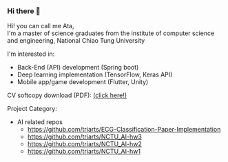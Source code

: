### Hi there 👋

Hi! you can call me Ata,   
I'm a master of science graduates from the institute of computer science and engineering, National Chiao Tung University

I'm interested in:
* Back-End (API) development (Spring boot)
* Deep learning implementation (TensorFlow, Keras API)
* Mobile app/game development (Flutter, Unity)

CV softcopy download (PDF): [(click here!)](https://drive.google.com/file/d/1-Tc2L3j9TVQaLESac5FWnelQh5x4kFx9/view?usp=sharing)

Project Category:
* AI related repos
  * https://github.com/triarts/ECG-Classification-Paper-Implementation
  * https://github.com/triarts/NCTU_AI-hw3
  * https://github.com/triarts/NCTU_AI-hw2
  * https://github.com/triarts/NCTU_AI-hw1

<!--
**triarts/triarts** is a ✨ _special_ ✨ repository because its `README.md` (this file) appears on your GitHub profile.

Here are some ideas to get you started:

- 🔭 I’m currently working on ...
- 🌱 I’m currently learning ...
- 👯 I’m looking to collaborate on ...
- 🤔 I’m looking for help with ...
- 💬 Ask me about ...
- 📫 How to reach me: ...
- 😄 Pronouns: ...
- ⚡ Fun fact: ...
-->
